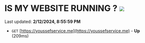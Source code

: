 # IS MY WEBSITE RUNNING ? [![](https://img.shields.io/static/v1?label=Sponsor&message=%E2%9D%A4&logo=GitHub&color=%23fe8e86)](https://github.com/sponsors/<username>)

Last updated: **2/12/2024, 8:55:59 PM**

- `GET` [https://youssefservice.me](https://youssefservice.me) - **Up** (209ms)
